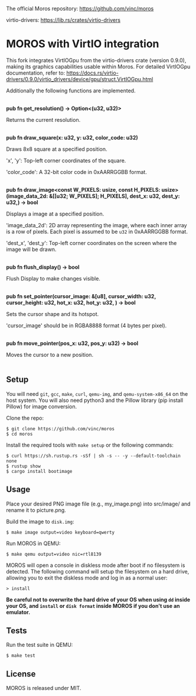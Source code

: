The official Moros repository: https://github.com/vinc/moros

virtio-drivers: https://lib.rs/crates/virtio-drivers

# MOROS with VirtIO integration

This fork integrates VirtIOGpu from the virtio-drivers crate (version 0.9.0), making its graphics capabilities usable within Moros. For detailed VirtIOGpu documentation, refer to: https://docs.rs/virtio-drivers/0.9.0/virtio_drivers/device/gpu/struct.VirtIOGpu.html

Additionally the following functions are implemented.
<br/><br/>

**pub fn get_resolution() -> Option<(u32, u32)>**

Returns the current resolution.
<br/><br/>

**pub fn draw_square(x: u32, y: u32, color_code: u32)**

Draws 8x8 square at a specified position.

'x', 'y': Top-left corner coordinates of the square.

'color_code': A 32-bit color code in 0xAARRGGBB format.
<br/><br/>

**pub fn draw_image<const W_PIXELS: usize, const H_PIXELS: usize>(image_data_2d: &[[u32; W_PIXELS]; H_PIXELS], dest_x: u32, dest_y: u32,) -> bool**

Displays a image at a specified position.

'image_data_2d': 2D array representing the image, where each inner array is a row of pixels. Each pixel is assumed to be `u32` in 0xAARRGGBB format.

'dest_x', 'dest_y': Top-left corner coordinates on the screen where the image will be drawn.
<br/><br/>

**pub fn flush_display() -> bool**

Flush Display to make changes visible.
<br/><br/>

**pub fn set_pointer(cursor_image: &[u8], cursor_width: u32, cursor_height: u32, hot_x: u32, hot_y: u32, ) -> bool**

Sets the cursor shape and its hotspot.

'cursor_image' should be in RGBA8888 format (4 bytes per pixel).
<br/><br/>

**pub fn move_pointer(pos_x: u32, pos_y: u32) -> bool**

Moves the cursor to a new position.
<br/><br/>

## Setup

You will need `git`, `gcc`, `make`, `curl`, `qemu-img`,
and `qemu-system-x86_64` on the host system.
You will also need python3 and the Pillow library (pip install Pillow) for image conversion.

Clone the repo:

    $ git clone https://github.com/vinc/moros
    $ cd moros

Install the required tools with `make setup` or the following commands:

    $ curl https://sh.rustup.rs -sSf | sh -s -- -y --default-toolchain none
    $ rustup show
    $ cargo install bootimage

## Usage

Place your desired PNG image file (e.g., my_image.png) into src/image/ and rename it to picture.png.

Build the image to `disk.img`:

    $ make image output=video keyboard=qwerty

Run MOROS in QEMU:

    $ make qemu output=video nic=rtl8139

MOROS will open a console in diskless mode after boot if no filesystem is
detected. The following command will setup the filesystem on a hard drive,
allowing you to exit the diskless mode and log in as a normal user:

    > install

**Be careful not to overwrite the hard drive of your OS when using `dd` inside
your OS, and `install` or `disk format` inside MOROS if you don't use an
emulator.**

## Tests

Run the test suite in QEMU:

    $ make test

## License

MOROS is released under MIT.

[0]: https://vinc.cc
[1]: https://github.com/phil-opp/blog_os/tree/post-07
[2]: https://os.phil-opp.com
[3]: https://wiki.osdev.org
[4]: https://github.com/rust-osdev/bootloader
[5]: https://crates.io/crates/x86_64
[6]: https://crates.io/crates/pic8259
[7]: https://crates.io/crates/pc-keyboard
[8]: https://crates.io/crates/uart_16550
[9]: https://crates.io/crates/linked_list_allocator
[10]: https://crates.io/crates/acpi
[11]: https://crates.io/crates/aml
[12]: https://crates.io/crates/rand_hc
[13]: https://crates.io/crates/smoltcp

[s1]: https://img.shields.io/github/actions/workflow/status/vinc/moros/rust.yml
[s2]: https://img.shields.io/crates/v/moros.svg
